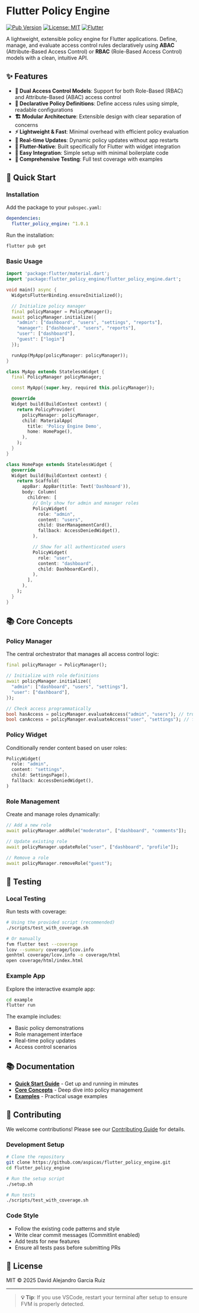 # Flutter Policy Engine

[![Pub Version](https://img.shields.io/pub/v/flutter_policy_engine)](https://pub.dev/packages/flutter_policy_engine)
[![License: MIT](https://img.shields.io/badge/License-MIT-yellow.svg)](https://opensource.org/licenses/MIT)
[![Flutter](https://img.shields.io/badge/Flutter-3.4.1+-blue.svg)](https://flutter.dev)

A lightweight, extensible policy engine for Flutter applications. Define, manage, and evaluate access control rules declaratively using **ABAC** (Attribute-Based Access Control) or **RBAC** (Role-Based Access Control) models with a clean, intuitive API.

## ✨ Features

- **🔐 Dual Access Control Models**: Support for both Role-Based (RBAC) and Attribute-Based (ABAC) access control
- **🎯 Declarative Policy Definitions**: Define access rules using simple, readable configurations
- **🏗️ Modular Architecture**: Extensible design with clear separation of concerns
- **⚡ Lightweight & Fast**: Minimal overhead with efficient policy evaluation
- **🔄 Real-time Updates**: Dynamic policy updates without app restarts
- **🎨 Flutter-Native**: Built specifically for Flutter with widget integration
- **📱 Easy Integration**: Simple setup with minimal boilerplate code
- **🧪 Comprehensive Testing**: Full test coverage with examples

## 🚀 Quick Start

### Installation

Add the package to your `pubspec.yaml`:

```yaml
dependencies:
  flutter_policy_engine: ^1.0.1
```

Run the installation:

```bash
flutter pub get
```

### Basic Usage

```dart
import 'package:flutter/material.dart';
import 'package:flutter_policy_engine/flutter_policy_engine.dart';

void main() async {
  WidgetsFlutterBinding.ensureInitialized();

  // Initialize policy manager
  final policyManager = PolicyManager();
  await policyManager.initialize({
    "admin": ["dashboard", "users", "settings", "reports"],
    "manager": ["dashboard", "users", "reports"],
    "user": ["dashboard"],
    "guest": ["login"]
  });

  runApp(MyApp(policyManager: policyManager));
}

class MyApp extends StatelessWidget {
  final PolicyManager policyManager;

  const MyApp({super.key, required this.policyManager});

  @override
  Widget build(BuildContext context) {
    return PolicyProvider(
      policyManager: policyManager,
      child: MaterialApp(
        title: 'Policy Engine Demo',
        home: HomePage(),
      ),
    );
  }
}

class HomePage extends StatelessWidget {
  @override
  Widget build(BuildContext context) {
    return Scaffold(
      appBar: AppBar(title: Text('Dashboard')),
      body: Column(
        children: [
          // Only show for admin and manager roles
          PolicyWidget(
            role: "admin",
            content: "users",
            child: UserManagementCard(),
            fallback: AccessDeniedWidget(),
          ),

          // Show for all authenticated users
          PolicyWidget(
            role: "user",
            content: "dashboard",
            child: DashboardCard(),
          ),
        ],
      ),
    );
  }
}
```

## 📚 Core Concepts

### Policy Manager

The central orchestrator that manages all access control logic:

```dart
final policyManager = PolicyManager();

// Initialize with role definitions
await policyManager.initialize({
  "admin": ["dashboard", "users", "settings"],
  "user": ["dashboard"],
});

// Check access programmatically
bool hasAccess = policyManager.evaluateAccess("admin", "users"); // true
bool canAccess = policyManager.evaluateAccess("user", "settings"); // false
```

### Policy Widget

Conditionally render content based on user roles:

```dart
PolicyWidget(
  role: "admin",
  content: "settings",
  child: SettingsPage(),
  fallback: AccessDeniedWidget(),
)
```

### Role Management

Create and manage roles dynamically:

```dart
// Add a new role
await policyManager.addRole("moderator", ["dashboard", "comments"]);

// Update existing role
await policyManager.updateRole("user", ["dashboard", "profile"]);

// Remove a role
await policyManager.removeRole("guest");
```

## 🧪 Testing

### Local Testing

Run tests with coverage:

```bash
# Using the provided script (recommended)
./scripts/test_with_coverage.sh

# Or manually
fvm flutter test --coverage
lcov --summary coverage/lcov.info
genhtml coverage/lcov.info -o coverage/html
open coverage/html/index.html
```

### Example App

Explore the interactive example app:

```bash
cd example
flutter run
```

The example includes:

- Basic policy demonstrations
- Role management interface
- Real-time policy updates
- Access control scenarios

## 📚 Documentation

- **[Quick Start Guide](docs/quick-start.mdx)** - Get up and running in minutes
- **[Core Concepts](docs/core-concepts/)** - Deep dive into policy management
- **[Examples](docs/examples/)** - Practical usage examples

## 🤝 Contributing

We welcome contributions! Please see our [Contributing Guide](CONTRIBUTING.md) for details.

### Development Setup

```bash
# Clone the repository
git clone https://github.com/aspicas/flutter_policy_engine.git
cd flutter_policy_engine

# Run the setup script
./setup.sh

# Run tests
./scripts/test_with_coverage.sh
```

### Code Style

- Follow the existing code patterns and style
- Write clear commit messages (Commitlint enabled)
- Add tests for new features
- Ensure all tests pass before submitting PRs

## 📄 License

MIT © 2025 David Alejandro Garcia Ruiz

---

> **💡 Tip**: If you use VSCode, restart your terminal after setup to ensure FVM is properly detected.
